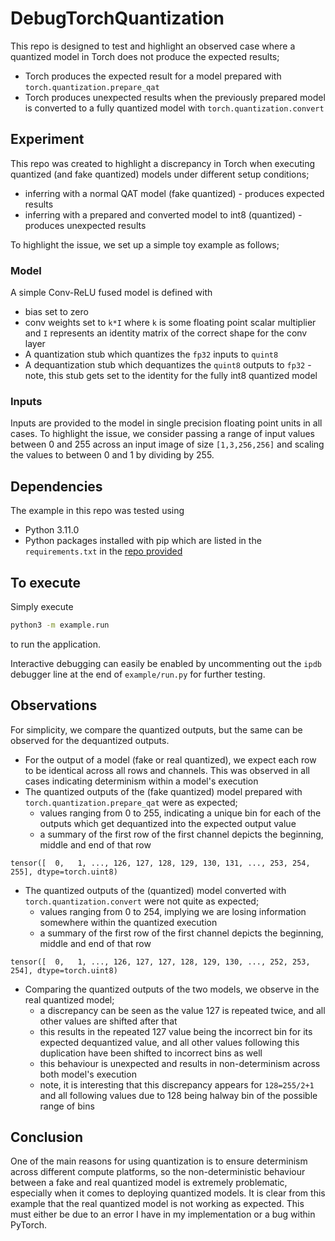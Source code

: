 # DebugTorchQuantization
This repo is designed to test and highlight an observed case where a quantized model in Torch does not produce the expected results;
- Torch produces the expected result for a model prepared with `torch.quantization.prepare_qat`
- Torch produces unexpected results when the previously prepared model is converted to a fully quantized model with `torch.quantization.convert`

## Experiment

This repo was created to highlight a discrepancy in Torch when executing quantized (and fake quantized) models under different setup conditions;
- inferring with a normal QAT model (fake quantized) - produces expected results
- inferring with a prepared and converted model to int8 (quantized) - produces unexpected results

To highlight the issue, we set up a simple toy example as follows;

### Model

 A simple Conv-ReLU fused model is defined with 
- bias set to zero
- conv weights set to `k*I` where `k` is some floating point scalar multiplier and `I` represents an identity matrix of the correct shape for the conv layer
- A quantization stub which quantizes the `fp32` inputs to `quint8`
- A dequantization stub which dequantizes the `quint8` outputs to `fp32` - note, this stub gets set to the identity for the fully int8 quantized model

### Inputs

Inputs are provided to the model in single precision floating point units in all cases. To highlight the issue, we consider passing a range of input values between 0 and 255 across an input image of size `[1,3,256,256]` and scaling the values to between 0 and 1 by dividing by 255. 

## Dependencies

The example in this repo was tested using
- Python 3.11.0
- Python packages installed with pip which are listed in the `requirements.txt` in the [repo provided](https://github.com/mylesDoyle/DebugTorchQuantization/blob/main/requirements.txt)

## To execute

Simply execute

```bash
python3 -m example.run
```

to run the application.

Interactive debugging can easily be enabled by uncommenting out the `ipdb` debugger line at the end of `example/run.py` for further testing.

## Observations

For simplicity, we compare the quantized outputs, but the same can be observed for the dequantized outputs.

- For the output of a model (fake or real quantized), we expect each row to be identical across all rows and channels. This was observed in all cases indicating determinism within a model's execution
- The quantized outputs of the (fake quantized) model prepared with `torch.quantization.prepare_qat` were as expected;
    - values ranging from 0 to 255, indicating a unique bin for each of the outputs which get dequantized into the expected output value
    - a summary of the first row of the first channel depicts the beginning, middle and end of that row
```
tensor([  0,   1, ..., 126, 127, 128, 129, 130, 131, ..., 253, 254, 255], dtype=torch.uint8)
```

- The quantized outputs of the (quantized) model converted with `torch.quantization.convert` were not quite as expected; 
    - values ranging from 0 to 254, implying we are losing information somewhere within the quantized execution 
    - a summary of the first row of the first channel depicts the beginning, middle and end of that row
```
tensor([  0,   1, ..., 126, 127, 127, 128, 129, 130, ..., 252, 253, 254], dtype=torch.uint8)
```
- Comparing the quantized outputs of the two models, we observe in the real quantized model;
    - a discrepancy can be seen as the value 127 is repeated twice, and all other values are shifted after that
    - this results in the repeated 127 value being the incorrect bin for its expected dequantized value, and all other values following this duplication have been shifted to incorrect bins as well
    - this behaviour is unexpected and results in non-determinism across both model's execution
    - note, it is interesting that this discrepancy appears for `128=255/2+1` and all following values due to 128 being halway bin of the possible range of bins 

## Conclusion

One of the main reasons for using quantization is to ensure determinism across different compute platforms, so the non-deterministic behaviour between a fake and real quantized model is extremely problematic, especially when it comes to deploying quantized models. It is clear from this example that the real quantized model is not working as expected. This must either be due to an error I have in my implementation or a bug within PyTorch. 
